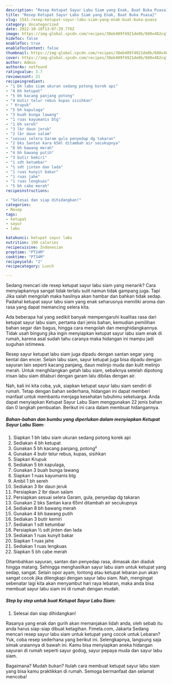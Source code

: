 ```yaml
---
description: "Resep Ketupat Sayur Labu Siam yang Enak, Buat Buka Puasa}"
title: "Resep Ketupat Sayur Labu Siam yang Enak, Buat Buka Puasa}"
slug: 1541-resep-ketupat-sayur-labu-siam-yang-enak-buat-buka-puasa
category: Uncategorized
date: 2022-10-18T13:07:29.776Z
image: https://img-global.cpcdn.com/recipes/38eb489f4921de0b/680x482cq70/ketupat-sayur-labu-siam-foto-resep-utama.jpg
hideToc: false
enableToc: true
enableTocContent: false
thumbnail: https://img-global.cpcdn.com/recipes/38eb489f4921de0b/680x482cq70/ketupat-sayur-labu-siam-foto-resep-utama.jpg
cover: https://img-global.cpcdn.com/recipes/38eb489f4921de0b/680x482cq70/ketupat-sayur-labu-siam-foto-resep-utama.jpg
author: Admin
authorAv: notfound
ratingvalue: 3.7
reviewcount: 21
recipeingredient:
- "1 bh labu siam ukuran sedang potong korek api"
- "4 bh ketupat"
- "5 bh kacang panjang potong"
- "4 butir telur rebus kupas sisihkan"
- " Krupuk"
- "5 bh kapulaga"
- "3 buah bunga lawang"
- "1 ruas kayumanis btg"
- "1 bh sereh"
- "3 lbr daun jeruk"
- "2 lbr daun salam"
- "sesuai selera Garam gula penyedap dg takaran"
- "2 bks Santan kara 65ml ditambah air secukupnya"
- "8 bh bawang merah"
- "4 bh bawang putih"
- "3 butir kemiri"
- "1 sdt ketumbar"
- "½ sdt jinten dan lada"
- "1 ruas kunyit bakar"
- "1 ruas jahe"
- "1 ruas lengkuas"
- "5 bh cabe merah"
recipeinstructions:

- "Selesai dan siap dihidangkan!"
categories:
- Resep
tags:
- ketupat
- sayur
- labu

katakunci: ketupat sayur labu 
nutrition: 199 calories
recipecuisine: Indonesian
preptime: "PT24M"
cooktime: "PT34M"
recipeyield: "2"
recipecategory: Lunch

---
```



Sedang mencari ide resep ketupat sayur labu siam yang menarik? Cara menyiapkannya sangat tidak terlalu sulit namun tidak gampang juga. Tapi Jika salah mengolah maka hasilnya akan hambar dan bahkan tidak sedap. Padahal ketupat sayur labu siam yang enak seharusnya memiliki aroma dan rasa yang dapat memancing selera kita.


Ada beberapa hal yang sedikit banyak mempengaruhi kualitas rasa dari ketupat sayur labu siam, pertama dari jenis bahan, kemudian pemilihan bahan segar dan bagus, hingga cara mengolah dan menghidangkannya. Tidak usah bingung jika ingin menyiapkan ketupat sayur labu siam enak di rumah, karena asal sudah tahu caranya maka hidangan ini mampu jadi suguhan istimewa.

Resep sayur ketupat labu siam juga dipadu dengan santan segar yang kental dan encer. Selain labu siam, sayur ketupat juga bisa dipadu dengan sayuran lain seperti kacang panjang, daun melinjo muda dan kulit melinjo merah. Untuk menghilangkan getah labu siam, sebaiknya setelah dipotong irisan labu siam ditaburi dengan garam lalu dibilas dengan air.


Nah, kali ini kita coba, yuk, siapkan ketupat sayur labu siam sendiri di rumah. Tetap dengan bahan sederhana, hidangan ini dapat memberi manfaat untuk membantu menjaga kesehatan tubuhmu sekeluarga. Anda dapat menyiapkan Ketupat Sayur Labu Siam menggunakan 22 jenis bahan dan 0 langkah pembuatan. Berikut ini cara dalam membuat hidangannya.

<!--inarticleads1-->

##### Bahan-bahan dan bumbu yang diperlukan dalam menyiapkan Ketupat Sayur Labu Siam:

1. Siapkan 1 bh labu siam ukuran sedang potong korek api
1. Sediakan 4 bh ketupat
1. Gunakan 5 bh kacang panjang, potong²
1. Gunakan 4 butir telur rebus, kupas, sisihkan
1. Siapkan  Krupuk
1. Sediakan 5 bh kapulaga,
1. Gunakan 3 buah bunga lawang
1. Siapkan 1 ruas kayumanis btg
1. Ambil 1 bh sereh
1. Sediakan 3 lbr daun jeruk
1. Persiapkan 2 lbr daun salam
1. Persiapkan sesuai selera Garam, gula, penyedap dg takaran
1. Gunakan 2 bks Santan kara 65ml ditambah air secukupnya
1. Sediakan 8 bh bawang merah
1. Gunakan 4 bh bawang putih
1. Sediakan 3 butir kemiri
1. Sediakan 1 sdt ketumbar
1. Persiapkan ½ sdt jinten dan lada
1. Sediakan 1 ruas kunyit bakar
1. Siapkan 1 ruas jahe
1. Sediakan 1 ruas lengkuas
1. Siapkan 5 bh cabe merah


Ditambahkan sayuran, santan dan penyedap rasa, dimasak dan diaduk hingga matang. Sehingga menghasilkan sayur labu siam untuk ketupat yang sedap, sangat. Selain opor ayam, lontong atau ketupat lebaran pun akan sangat cocok jika dilengkapi dengan sayur labu siam. Nah, mengingat sebenatar lagi kita akan menyambut hari raya lebaran, maka anda bisa membuat sayur labu siam ini di rumah dengan mudah. 

<!--inarticleads2-->

##### Step by step untuk buat Ketupat Sayur Labu Siam:


1. Selesai dan siap dihidangkan!

Rasanya yang enak dan gurih akan memanjakan lidah anda, oleh sebab itu anda harus siap-siap dibuat ketagihan. Fimela.com, Jakarta Sedang mencari resep sayur labu siam untuk ketupat yang cocok untuk Lebaran? Yuk, coba resep sederhana yang berikut ini. Selengkapnya, langsung saja simak uraiannya di bawah ini. Kamu bisa menyiapkan aneka hidangan sayuran di rumah seperti sayur godog, sayur pepaya muda dan sayur labu siam. 

Bagaimana? Mudah bukan? Itulah cara membuat ketupat sayur labu siam yang bisa kamu praktikkan di rumah. Semoga bermanfaat dan selamat mencoba!

